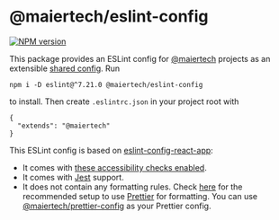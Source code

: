 # @maiertech/eslint-config

[![NPM version](https://img.shields.io/npm/v/@maiertech/eslint-config.svg)](https://www.npmjs.com/package/@maiertech/eslint-config)

This package provides an ESLint config for
[@maiertech](https://github.com/maiertech) projects as an extensible
[shared config](https://eslint.org/docs/developer-guide/shareable-configs). Run

    npm i -D eslint@^7.21.0 @maiertech/eslint-config

to install. Then create `.eslintrc.json` in your project root with

    {
      "extends": "@maiertech"
    }

This ESLint config is based on
[eslint-config-react-app](https://github.com/facebook/create-react-app/tree/master/packages/eslint-config-react-app):

- It comes with
  [these accessibility checks enabled](https://github.com/facebook/create-react-app/tree/master/packages/eslint-config-react-app#accessibility-checks).
- It comes with [Jest](https://jestjs.io/) support.
- It does not contain any formatting rules. Check
  [here](https://create-react-app.dev/docs/setting-up-your-editor/#formatting-code-automatically)
  for the recommended setup to use [Prettier](https://prettier.io/) for
  formatting. You can use
  [@maiertech/prettier-config](https://github.com/maiertech/prettier-config) as
  your Prettier config.
